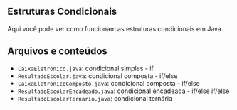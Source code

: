 ## Estruturas Condicionais

Aqui você pode ver como funcionam as estruturas condicionais em Java.

## Arquivos e conteúdos

- `CaixaEletronico.java`: condicional simples - if
- `ResultadoEscolar.java`: condicional composta - if/else
- `CaixaEletronicoComposto.java`: condicional composta - if/else
- `ResultadoEscolarEncadeado.java`: condicional encadeada - if/else if/else
- `ResultadoEscolarTernario.java`: condicional ternária

<!-- Meanwhile, the compiled output files will be generated in the `bin` folder by default.

> If you want to customize the folder structure, open `.vscode/settings.json` and update the related settings there.

## Dependency Management

The `JAVA PROJECTS` view allows you to manage your dependencies. More details can be found [here](https://github.com/microsoft/vscode-java-dependency#manage-dependencies). -->
